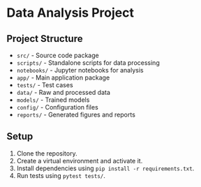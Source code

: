 # Data Analysis Project

## Project Structure
- `src/` - Source code package
- `scripts/` - Standalone scripts for data processing
- `notebooks/` - Jupyter notebooks for analysis
- `app/` - Main application package
- `tests/` - Test cases
- `data/` - Raw and processed data
- `models/` - Trained models
- `config/` - Configuration files
- `reports/` - Generated figures and reports

## Setup
1. Clone the repository.
2. Create a virtual environment and activate it.
3. Install dependencies using `pip install -r requirements.txt`.
4. Run tests using `pytest tests/`.

